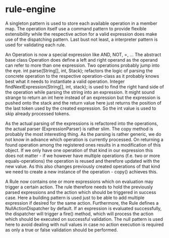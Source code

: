 # rule-engine
A singleton pattern is used to store each available operation in a member map. The operation itself use a command pattern to provide flexible extensibility while the respective action for a valid expression does make use of the dispatching pattern. Last bust not least, a interpreter pattern is used for validating each rule.

An Operation is now a special expression like AND, NOT, =, ... The abstract base class Operation does define a left and right operand as the operand can refer to more than one expression. Two operations probably jump into the eye. int parse(String[], int, Stack<Expression>); refactors the logic of parsing the concrete operation to the respective operation-class as it probably knows best what it needs to instantiate a valid operation. Integer findNextExpression(String[], int, stack); is used to find the right hand side of the operation while parsing the string into an expression. It might sound strange to return an int here instead of an expression but the expression is pushed onto the stack and the return value here just returns the position of the last token used by the created expression. So the int value is used to skip already processed tokens.

As the actual parsing of the expressions is refactored into the operations, the actual parser (ExpressionParser) is rather slim. The copy method is probably the most interesting thing. As the parsing is rather generic, we do not know in advance which operation is currently processed. On returning a found operation among the registered ones results in a modification of this object. If we only have one operation of that kind in our expression this does not matter - if we however have multiple operations (f.e. two or more equals-operations) the operation is reused and therefore updated with the new value. As this also changes previously created operations of that kind we need to create a new instance of the operation - copy() achieves this.
                                                                                                                                 
A Rule now contains one or more expressions which on evaluation may trigger a certain action. The rule therefore needs to hold the previously parsed expressions and the action which should be triggered in success case. Here a building pattern is used just to be able to add multiple expression if desired for the same action. Furthermore, the Rule defines a NullActionDispatcher by default. If an expression is evaluated successfully, the dispatcher will trigger a fire() method, which will process the action which should be executed on successful validation. The null pattern is used here to avoid dealing with null values in case no action execution is required as only a true or false validation should be performed. 
